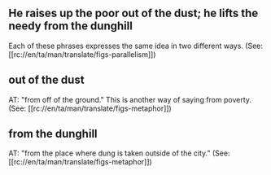 ## He raises up the poor out of the dust; he lifts the needy from the dunghill ##

Each of these phrases expresses the same idea in two different ways. (See: [[rc://en/ta/man/translate/figs-parallelism]])

## out of the dust ##

AT: "from off of the ground." This is another way of saying from poverty. (See: [[rc://en/ta/man/translate/figs-metaphor]])

## from the dunghill ##

AT: "from the place where dung is taken outside of the city." (See: [[rc://en/ta/man/translate/figs-metaphor]])